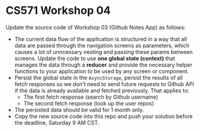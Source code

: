 # CS571 Workshop 04
Update the source code of Workshop 03 (Github Notes App) as follows:
* The current data flow of the application is structured in a way that all data are passed through the navigation screens as parameters, which causes a lot of unncessary nesting and passing these params between screens. Update the code to use **one global state (context)** that manages the data through a **reducer** and provide the necessary helper functions to your application to be used by any screen or component.
* Persist the global state in the `AsyncStorage`, persist the results of all fetch responses so we don't need to send future requests to Github API if the data is already available and fetched previously. That applies to:
  * The first fetch response (search by Github username)
  * The second fetch response (look up the user repos)
* The persisted data should be valid for 1 month only.
* Copy the new source code into this repo and push your solution before the deadline, Saturday 9 AM CST.
